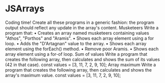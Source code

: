 # JSArrays

Coding time!
Create all these programs in a generic fashion: the program output should reflect any update in the array's content.
Musketeers
Write a program that:
•	Creates an array named musketeers containing values "Athos", "Porthos" and "Aramis".
•	Shows each array element using a for loop.
•	Adds the "D'Artagnan" value to the array.
•	Shows each array element using the forEach() method.
•	Remove poor Aramis.
•	Shows each array element using a for-of loop.
Sum of values
Write a program that creates the following array, then calculates and shows the sum of its values (42 in that case).
const values = [3, 11, 7, 2, 9, 10];
Array maximum
Write a program that creates the following array, then calculates and shows the array's maximum value.
const values = [3, 11, 7, 2, 9, 10]; 
